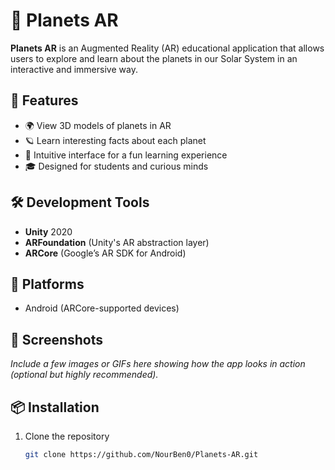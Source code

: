 # 🌌 Planets AR

**Planets AR** is an Augmented Reality (AR) educational application that allows users to explore and learn about the planets in our Solar System in an interactive and immersive way.

## 🚀 Features

- 🌍 View 3D models of planets in AR
- 🪐 Learn interesting facts about each planet
- 🔭 Intuitive interface for a fun learning experience
- 🎓 Designed for students and curious minds

## 🛠 Development Tools

- **Unity** 2020
- **ARFoundation** (Unity's AR abstraction layer)
- **ARCore** (Google’s AR SDK for Android)

## 📱 Platforms

- Android (ARCore-supported devices)

## 📸 Screenshots

*Include a few images or GIFs here showing how the app looks in action (optional but highly recommended).*

## 📦 Installation

1. Clone the repository  
   ```bash
   git clone https://github.com/NourBen0/Planets-AR.git
